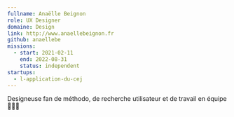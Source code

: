 ```yaml
---
fullname: Anaëlle Beignon
role: UX Designer
domaine: Design
link: http://www.anaellebeignon.fr
github: anaellebe
missions:
  - start: 2021-02-11
    end: 2022-08-31
    status: independent
startups:
  - l-application-du-cej
---
```


Designeuse fan de méthodo, de recherche utilisateur et de travail en équipe 🧚🏼‍♀️
